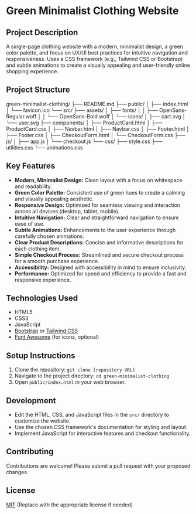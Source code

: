 # Green Minimalist Clothing Website

## Project Description

A single-page clothing website with a modern, minimalist design, a green color palette, and focus on UX/UI best practices for intuitive navigation and responsiveness. Uses a CSS framework (e.g., Tailwind CSS or Bootstrap) and subtle animations to create a visually appealing and user-friendly online shopping experience.

## Project Structure

green-minimalist-clothing/
├── README.md
├── public/
│   ├── index.html
│   └── favicon.ico
└── src/
    ├── assets/
    │   ├── fonts/
    │   │   ├── OpenSans-Regular.woff
    │   │   └── OpenSans-Bold.woff
    │   └── icons/
    │       ├── cart.svg
    │       └── user.svg
    ├── components/
    │   ├── ProductCard.html
    │   ├── ProductCard.css
    │   ├── Navbar.html
    │   ├── Navbar.css
    │   ├── Footer.html
    │   ├── Footer.css
    │   ├── CheckoutForm.html
    │   └── CheckoutForm.css
    ├── js/
    │   ├── app.js
    │   └── checkout.js
    └── css/
        ├── style.css
        ├── utilities.css
        └── animations.css

## Key Features

*   **Modern, Minimalist Design:** Clean layout with a focus on whitespace and readability.
*   **Green Color Palette:** Consistent use of green hues to create a calming and visually appealing aesthetic.
*   **Responsive Design:** Optimized for seamless viewing and interaction across all devices (desktop, tablet, mobile).
*   **Intuitive Navigation:** Clear and straightforward navigation to ensure ease of use.
*   **Subtle Animations:** Enhancements to the user experience through carefully chosen animations.
*   **Clear Product Descriptions:** Concise and informative descriptions for each clothing item.
*   **Simple Checkout Process:** Streamlined and secure checkout process for a smooth purchase experience.
*   **Accessibility:** Designed with accessibility in mind to ensure inclusivity.
*   **Performance:** Optimized for speed and efficiency to provide a fast and responsive experience.

## Technologies Used

*   HTML5
*   CSS3
*   JavaScript
*   [Bootstrap](https://getbootstrap.com/) or [Tailwind CSS](https://tailwindcss.com/)
*   [Font Awesome](https://fontawesome.com/) (for icons, optional)

## Setup Instructions

1.  Clone the repository: `git clone [repository URL]`
2.  Navigate to the project directory: `cd green-minimalist-clothing`
3.  Open `public/index.html` in your web browser.

## Development

*   Edit the HTML, CSS, and JavaScript files in the `src/` directory to customize the website.
*   Use the chosen CSS framework's documentation for styling and layout.
*   Implement JavaScript for interactive features and checkout functionality.

## Contributing

Contributions are welcome! Please submit a pull request with your proposed changes.

## License

[MIT](LICENSE) (Replace with the appropriate license if needed)